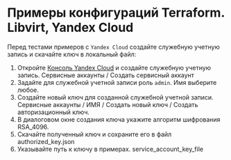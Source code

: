 # Примеры конфигураций Terraform. Libvirt, Yandex Cloud

Перед тестами примеров с `Yandex Cloud` создайте служебную учетную запись и скачайте ключ в локальный файл:

1. Откройте [Консоль Yandex Cloud](https://console.yandex.cloud/) и создайте служебную учетную запись. Сервисные аккаунты / Создать сервисный аккаунт
2. Задайте для служебной учетной записи роль `admin`. Имя выберите любое.
3. Создайте новый ключ для созданной служебной учетной записи.
   Сервисные аккаунты / ИМЯ / Создать новый ключ / Создать авторизационный ключ.
4. В диалоговом окне создания ключа укажите алгоритм шифрования RSA_4096.
5. Скачайте полученный ключ и сохраните его в файл authorized_key.json
6. Указывайте путь к ключу в примерах. service_account_key_file
